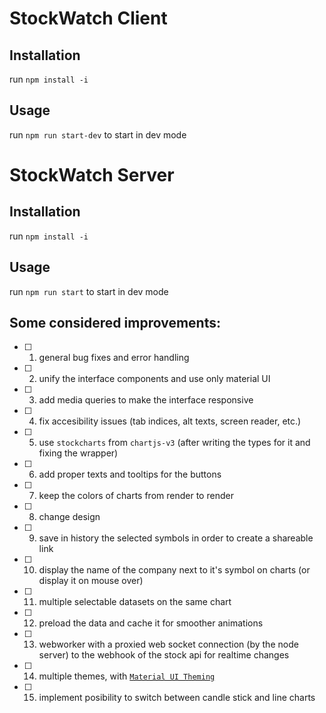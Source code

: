 # StockWatch Client

## Installation

run `npm install -i`

## Usage

run `npm run start-dev` to start in dev mode

# StockWatch Server

## Installation

run `npm install -i`

## Usage

run `npm run start` to start in dev mode




## Some considered improvements:
- [ ]  1. general bug fixes and error handling
- [ ]  2. unify the interface components and use only material UI
- [ ]  3. add media queries to make the interface responsive
- [ ]  4. fix accesibility issues (tab indices, alt texts, screen reader, etc.)
- [ ]  5. use `stockcharts` from `chartjs-v3` (after writing the types for it and fixing the wrapper)
- [ ]  6. add proper texts and tooltips for the buttons
- [ ]  7. keep the colors of charts from render to render
- [ ]  8. change design
- [ ]  9. save in history the selected symbols in order to create a shareable link
- [ ] 10. display the name of the company next to it's symbol on charts (or display it on mouse over)
- [ ] 11. multiple selectable datasets on the same chart
- [ ] 12. preload the data and cache it for smoother animations
- [ ] 13. webworker with a proxied web socket connection (by the node server) to the webhook of the stock api for realtime changes
- [ ] 14. multiple themes, with [`Material UI Theming`](https://material-ui.com/customization/theming/)
- [ ] 15. implement posibility to switch between candle stick and line charts
